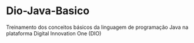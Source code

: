 # Dio-Java-Basico
Treinamento dos conceitos básicos da linguagem de programação Java na plataforma Digital Innovation One (DIO)
